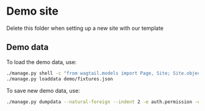 # Demo site

Delete this folder when setting up a new site with our template

## Demo data

To load the demo data, use:

```bash
./manage.py shell -c "from wagtail.models import Page, Site; Site.objects.get(hostname='localhost').delete(); Page.objects.get(title='Welcome to your new Wagtail site!').delete()"
./manage.py loaddata demo/fixtures.json
```

To save new demo data, use:

```bash
./manage.py dumpdata --natural-foreign --indent 2 -e auth.permission -e contenttypes -e wagtailcore.GroupCollectionPermission -e wagtailimages.rendition -e sessions -e wagtailsearch.indexentry -e wagtailsearch.sqliteftsindexentry -e wagtailcore.referenceindex -e wagtailcore.pagesubscription -e wagtail_headless_preview.pagepreview -e wagtailcore.pagelogentry -e wagtailcore.modellogentry > demo/fixtures.json
```
